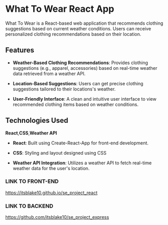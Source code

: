 # What To Wear React App

What To Wear is a React-based web application that recommends clothing suggestions based on current weather conditions. Users can receive personalized clothing recommendations based on their location.

## Features

- **Weather-Based Clothing Recommendations**: Provides clothing suggestions (e.g., apparel, accessories) based on real-time weather data retrieved from a weather API.

- **Location-Based Suggestions**: Users can get precise clothing suggestions tailored to their locations's weather.

- **User-Friendly Interface**: A clean and intuitive user interface to view recommended clothing items based on weather conditions.

<!-- - **Responsive Design**: The app is designed to be responsive, ensuring a seamless experience across various devices and screen sizes. -->

## Technologies Used

**React**,**CSS**,**Weather API**

- **React**: Built using Create-React-App for front-end development.

- **CSS**: Styling and layout designed using CSS

- **Weather API Integration**: Utilizes a weather API to fetch real-time weather data for the user's location.

### LINK TO FRONT-END

https://itsblake10.github.io/se_project_react

### LINK TO BACKEND

https://github.com/itsblake10/se_project_express
